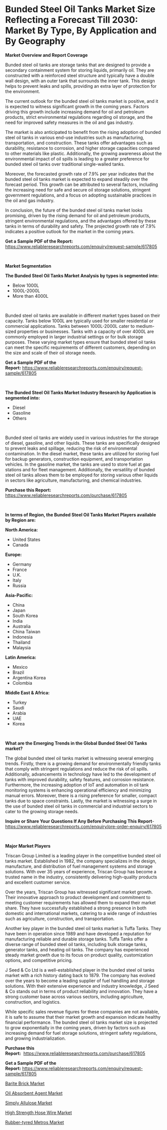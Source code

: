 <p><h1>Bunded Steel Oil Tanks Market Size Reflecting a Forecast Till 2030: Market By Type, By Application and By Geography</h1></p><p><strong>Market Overview and Report Coverage</strong></p>
<p><p>Bunded steel oil tanks are storage tanks that are designed to provide a secondary containment system for storing liquids, primarily oil. They are constructed with a reinforced steel structure and typically have a double wall design, with an outer tank that surrounds the inner tank. This design helps to prevent leaks and spills, providing an extra layer of protection for the environment.</p><p>The current outlook for the bunded steel oil tanks market is positive, and it is expected to witness significant growth in the coming years. Factors driving this growth include increasing demand for oil and petroleum products, strict environmental regulations regarding oil storage, and the need for improved safety measures in the oil and gas industry.</p><p>The market is also anticipated to benefit from the rising adoption of bunded steel oil tanks in various end-use industries such as manufacturing, transportation, and construction. These tanks offer advantages such as durability, resistance to corrosion, and higher storage capacities compared to other materials like plastic. Additionally, the growing awareness about the environmental impact of oil spills is leading to a greater preference for bunded steel oil tanks over traditional single-walled tanks.</p><p>Moreover, the forecasted growth rate of 7.9% per year indicates that the bunded steel oil tanks market is expected to expand steadily over the forecast period. This growth can be attributed to several factors, including the increasing need for safe and secure oil storage solutions, stringent government regulations, and a focus on adopting sustainable practices in the oil and gas industry.</p><p>In conclusion, the future of the bunded steel oil tanks market looks promising, driven by the rising demand for oil and petroleum products, stringent environmental regulations, and the advantages offered by these tanks in terms of durability and safety. The projected growth rate of 7.9% indicates a positive outlook for the market in the coming years.</p></p>
<p><strong>Get a Sample PDF of the Report:</strong> <a href="https://www.reliableresearchreports.com/enquiry/request-sample/617805">https://www.reliableresearchreports.com/enquiry/request-sample/617805</a></p>
<p>&nbsp;</p>
<p><strong>Market Segmentation</strong></p>
<p><strong>The Bunded Steel Oil Tanks Market Analysis by types is segmented into:</strong></p>
<p><ul><li>Below 1000L</li><li>1000L-2000L</li><li>More than 4000L</li></ul></p>
<p>&nbsp;</p>
<p><p>Bunded steel oil tanks are available in different market types based on their capacity. Tanks below 1000L are typically used for smaller residential or commercial applications. Tanks between 1000L-2000L cater to medium-sized properties or businesses. Tanks with a capacity of over 4000L are commonly employed in larger industrial settings or for bulk storage purposes. These varying market types ensure that bunded steel oil tanks can meet the specific requirements of different customers, depending on the size and scale of their oil storage needs.</p></p>
<p><strong>Get a Sample PDF of the Report:</strong>&nbsp;<a href="https://www.reliableresearchreports.com/enquiry/request-sample/617805">https://www.reliableresearchreports.com/enquiry/request-sample/617805</a></p>
<p>&nbsp;</p>
<p><strong>The Bunded Steel Oil Tanks Market Industry Research by Application is segmented into:</strong></p>
<p><ul><li>Diesel</li><li>Gasoline</li><li>Others</li></ul></p>
<p>&nbsp;</p>
<p><p>Bunded steel oil tanks are widely used in various industries for the storage of diesel, gasoline, and other liquids. These tanks are specifically designed to prevent leaks and spillage, reducing the risk of environmental contamination. In the diesel market, these tanks are utilized for storing fuel for backup generators, construction equipment, and transportation vehicles. In the gasoline market, the tanks are used to store fuel at gas stations and for fleet management. Additionally, the versatility of bunded steel oil tanks allows them to be employed for storing various other liquids in sectors like agriculture, manufacturing, and chemical industries.</p></p>
<p><strong>Purchase this Report:</strong>&nbsp; <a href="https://www.reliableresearchreports.com/purchase/617805">https://www.reliableresearchreports.com/purchase/617805</a></p>
<p>&nbsp;</p>
<p><strong>In terms of Region, the Bunded Steel Oil Tanks Market Players available by Region are:</strong></p>
<p>
    <p> <strong> North America: </strong>
        <ul>
            <li>United States</li>
            <li>Canada</li>
        </ul>
        </p> 
    <p> <strong> Europe: </strong>
        <ul>
            <li>Germany</li>
            <li>France</li>
            <li>U.K.</li>
            <li>Italy</li>
            <li>Russia</li>
        </ul>
        </p> 
    <p> <strong> Asia-Pacific: </strong>
        <ul>
            <li>China</li>
            <li>Japan</li>
            <li>South Korea</li>
            <li>India</li>
            <li>Australia</li>
            <li>China Taiwan</li>
            <li>Indonesia</li>
            <li>Thailand</li>
            <li>Malaysia</li>
        </ul>
        </p> 
    <p> <strong> Latin America: </strong>
        <ul>
            <li>Mexico</li>
            <li>Brazil</li>
            <li>Argentina Korea</li>
            <li>Colombia</li>
        </ul>
        </p> 
    <p> <strong> Middle East & Africa: </strong>
        <ul>
            <li>Turkey</li>
            <li>Saudi</li>
            <li>Arabia</li>
            <li>UAE</li>
            <li>Korea</li>
        </ul>
    </p>
    </p>
<p>&nbsp;</p>
<p><strong>What are the Emerging Trends in the Global Bunded Steel Oil Tanks market?</strong></p>
<p><p>The global bunded steel oil tanks market is witnessing several emerging trends. Firstly, there is a growing demand for environmentally friendly tanks that comply with stringent regulations and reduce the risk of oil spills. Additionally, advancements in technology have led to the development of tanks with improved durability, safety features, and corrosion resistance. Furthermore, the increasing adoption of IoT and automation in oil tank monitoring systems is enhancing operational efficiency and minimizing manual errors. Moreover, there is a rising preference for smaller, compact tanks due to space constraints. Lastly, the market is witnessing a surge in the use of bunded steel oil tanks in commercial and industrial sectors to cater to the growing storage needs.</p></p>
<p><strong>Inquire or Share Your Questions If Any Before Purchasing This Report</strong>- <a href="https://www.reliableresearchreports.com/enquiry/pre-order-enquiry/617805">https://www.reliableresearchreports.com/enquiry/pre-order-enquiry/617805</a></p>
<p>&nbsp;</p>
<p><strong>Major Market Players</strong></p>
<p><p>Triscan Group Limited is a leading player in the competitive bunded steel oil tanks market. Established in 1982, the company specializes in the design, manufacture, and distribution of fuel management systems and storage solutions. With over 35 years of experience, Triscan Group has become a trusted name in the industry, consistently delivering high-quality products and excellent customer service.</p><p>Over the years, Triscan Group has witnessed significant market growth. Their innovative approach to product development and commitment to meeting customer requirements has allowed them to expand their market share. They have successfully established a strong presence in both domestic and international markets, catering to a wide range of industries such as agriculture, construction, and transportation.</p><p>Another key player in the bunded steel oil tanks market is Tuffa Tanks. They have been in operation since 1989 and have developed a reputation for manufacturing reliable and durable storage tanks. Tuffa Tanks offer a diverse range of bunded steel oil tanks, including bulk storage tanks, generator tanks, and heating oil tanks. The company has experienced steady market growth due to its focus on product quality, customization options, and competitive pricing.</p><p>J Seed & Co Ltd is a well-established player in the bunded steel oil tanks market with a rich history dating back to 1879. The company has evolved over the years to become a leading supplier of fuel handling and storage solutions. With their extensive experience and industry knowledge, J Seed & Co stands out in terms of product reliability and innovation. They have a strong customer base across various sectors, including agriculture, construction, and logistics.</p><p>While specific sales revenue figures for these companies are not available, it is safe to assume that their market growth and expansion indicate healthy financial performance. The bunded steel oil tanks market size is projected to grow exponentially in the coming years, driven by factors such as increasing demand for fuel storage solutions, stringent safety regulations, and growing industrialization.</p></p>
<p><strong>Purchase this Report:</strong>&nbsp;&nbsp;<a href="https://www.reliableresearchreports.com/purchase/617805">https://www.reliableresearchreports.com/purchase/617805</a></p>
<p></p>
<p><strong>Get a Sample PDF of the Report:</strong>&nbsp;<a href="https://www.reliableresearchreports.com/enquiry/request-sample/617805">https://www.reliableresearchreports.com/enquiry/request-sample/617805</a></p>
<p><p><a href="https://medium.com/@laurenbrown1918/barite-brick-nbsp-market-focuses-on-market-share-size-and-projected-forecast-till-2030-bef5eaa7456a">Barite Brick Market</a></p><p><a href="https://github.com/pizolina/Market-Research-Report-List-1/blob/main/oil-absorbent-agent-market.md">Oil Absorbent Agent Market</a></p><p><a href="https://medium.com/@joycelucas56/simply-allulose-market-size-cagr-trends-2024-2030-558a289fcbb7">Simply Allulose Market</a></p><p><a href="https://medium.com/@christinascott1938/high-strength-hose-wire-market-trends-and-market-analysis-forecasted-for-period-2023-2030-887e3f8b21e0">High Strength Hose Wire Market</a></p><p><a href="https://github.com/lbird53714/Market-Research-Report-List-1/blob/main/rubber-tyred-metros-market.md">Rubber-tyred Metros Market</a></p></p>